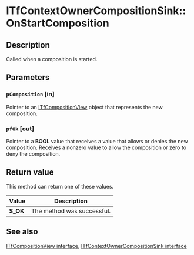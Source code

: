 # ITfContextOwnerCompositionSink::OnStartComposition

## Description

Called when a composition is started.

## Parameters

### `pComposition` [in]

Pointer to an [ITfCompositionView](https://learn.microsoft.com/windows/desktop/api/msctf/nn-msctf-itfcompositionview) object that represents the new composition.

### `pfOk` [out]

Pointer to a **BOOL** value that receives a value that allows or denies the new composition. Receives a nonzero value to allow the composition or zero to deny the composition.

## Return value

This method can return one of these values.

| Value | Description |
| --- | --- |
| **S_OK** | The method was successful. |

## See also

[ITfCompositionView interface](https://learn.microsoft.com/windows/win32/api/msctf/nn-msctf-itfcompositionview), [ITfContextOwnerCompositionSink interface](https://learn.microsoft.com/windows/win32/api/msctf/nn-msctf-itfcontextownercompositionsink)